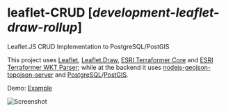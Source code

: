 # leaflet-CRUD [_development-leaflet-draw-rollup_]
Leaflet.JS CRUD Implementation to PostgreSQL/PostGIS

This project uses [Leaflet](https://github.com/Leaflet/Leaflet), [Leaflet.Draw](https://github.com/Leaflet/Leaflet.draw), [ESRI Terraformer Core](http://terraformer.io/core/) and [ESRI Terraformer WKT Parser](http://terraformer.io/wkt-parser/); while at the backend it uses [nodejs-geojson-topojson-server](https://github.com/andyprasetya/nodejs-geojson-topojson-server) and [PostgreSQL](https://www.postgresql.org/)/[PostGIS](https://postgis.net/).

Demo: [Example](http://online.indotechsolution.co.id/webmap/leaflet-CRUD/development-leaflet-draw-rollup)

![Screenshot](./archive/screenshot.jpg)
